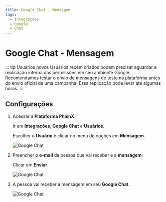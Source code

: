 ```yaml
---
title: Google Chat - Mensagem
tags:
  - Integrações
  - Google
  - Chat
---
```


# Google Chat - Mensagem

::: tip Usuários novos
Usuários recém criados podem precisar aguardar a replicação interna das permissões em seu ambiente Google. Recomendamos testar o envio de mensagens de teste na plataforma antes do envio oficial de uma campanha. Essa replicação pode levar até algumas horas.
:::

## Configurações

1. Acessar a **Plataforma PhishX**.

   Ir em **Integrações**, **Google Chat** e **Usuários**.

   Escolher o **Usuário** e clicar no menu de opções em **Mensagem**.

   ![Google Chat](https://cdn.phishx.io/phishx-docs/images/google_chat_201.png)

2. Preencher o **e-mail** da pessoa que vai receber e a **mensagem**.

   Clicar em **Enviar**.

   ![Google Chat](https://cdn.phishx.io/phishx-docs/images/google_chat_202.png)

3. A pessoa vai receber a mensagem em seu **Google Chat**.

   ![Google Chat](https://cdn.phishx.io/phishx-docs/images/google_chat_203.png)
